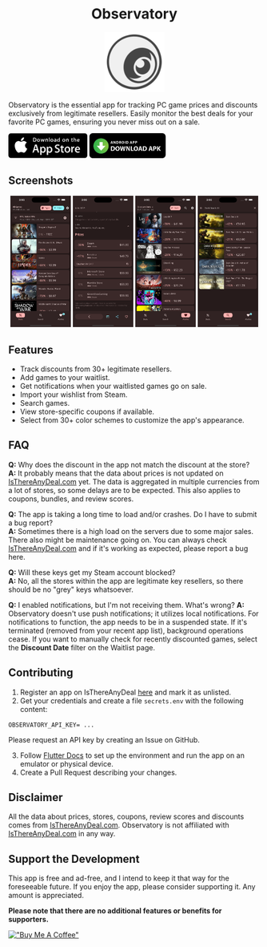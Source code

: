 <h1 align="center">
   Observatory
</h1>

<p align="center">
    <img src="./assets/icon/observatory.png" alt="alt text" width="120" height="120">
</p>

Observatory is the essential app for tracking PC game prices and discounts exclusively from legitimate resellers. Easily monitor the best deals for your favorite PC games, ensuring you never miss out on a sale.

[<img src="./assets/images/appstore-button.png" height="50px">](https://apps.apple.com/us/app/observatory-for-itad/id6479194330)
[<img src="./assets/images/apk-button.png" height="50px">](https://github.com/benjamindean/observatory/releases/latest)

## Screenshots

<p align="middle">
  <img src="./screenshots/ios/iPhone 14 Pro Max_deals_page.png" width="24%" />
  <img src="./screenshots/ios/iPhone 14 Pro Max_deal_page.png" width="24%" />
  <img src="./screenshots/ios/iPhone 14 Pro Max_waitlist_page.png" width="24%" />
  <img src="./screenshots/ios/iPhone 14 Pro Max_search_page.png" width="24%" />
</p>

## Features

- Track discounts from 30+ legitimate resellers.
- Add games to your waitlist.
- Get notifications when your waitlisted games go on sale.
- Import your wishlist from Steam.
- Search games.
- View store-specific coupons if available.
- Select from 30+ color schemes to customize the app's appearance.

## FAQ

**Q:** Why does the discount in the app not match the discount at the store?  
**A:** It probably means that the data about prices is not updated on [IsThereAnyDeal.com](https://isthereanydeal.com) yet. The data is aggregated in multiple currencies from a lot of stores, so some delays are to be expected. This also applies to coupons, bundles, and review scores.

**Q:** The app is taking a long time to load and/or crashes. Do I have to submit a bug report?  
**A:** Sometimes there is a high load on the servers due to some major sales. There also might be maintenance going on. You can always check [IsThereAnyDeal.com](https://isthereanydeal.com) and if it's working as expected, please report a bug here.

**Q:** Will these keys get my Steam account blocked?  
**A:** No, all the stores within the app are legitimate key resellers, so there should be no "grey" keys whatsoever.

**Q:** I enabled notifications, but I'm not receiving them. What's wrong?
**A:** Observatory doesn't use push notifications; it utilizes local notifications. For notifications to function, the app needs to be in a suspended state. If it's terminated (removed from your recent app list), background operations cease. If you want to manually check for recently discounted games, select the **Discount Date** filter on the Waitlist page.

## Contributing

1. Register an app on IsThereAnyDeal [here](https://isthereanydeal.com/apps/my/) and mark it as unlisted.
2. Get your credentials and create a file `secrets.env` with the following content:

```env
OBSERVATORY_API_KEY= ...
```

Please request an API key by creating an Issue on GitHub.

3. Follow [Flutter Docs](https://docs.flutter.dev/) to set up the environment and run the app on an emulator or physical device.
4. Create a Pull Request describing your changes.

## Disclaimer 

All the data about prices, stores, coupons, review scores and discounts comes from [IsThereAnyDeal.com](https://isthereanydeal.com). Observatory is not affiliated with [IsThereAnyDeal.com](https://isthereanydeal.com) in any way.

## Support the Development

This app is free and ad-free, and I intend to keep it that way for the foreseeable future. If you enjoy the app, please consider supporting it. Any amount is appreciated.

**Please note that there are no additional features or benefits for supporters.**

[!["Buy Me A Coffee"](https://www.buymeacoffee.com/assets/img/custom_images/orange_img.png)](https://www.buymeacoffee.com/benjaminabel)
